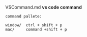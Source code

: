 VSCommand.md
**vs code command**

    command pallete:

    window/  ctrl + shift + p
    mac/     command +shift + p
